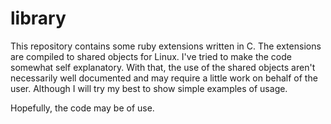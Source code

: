 # library
This repository contains some ruby extensions written in C. The extensions are compiled to shared objects for Linux. I've tried to make the code somewhat self explanatory. With that, the use of the shared objects aren't necessarily well documented and may require a little work on behalf of the user. Although I will try my best to show simple examples of usage.

Hopefully, the code may be of use.
